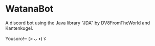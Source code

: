 # WatanaBot

A discord bot using the Java library "JDA" by DV8FromTheWorld and Kantenkugel.

Yousoro!~ (> ᴗ •)ゞ